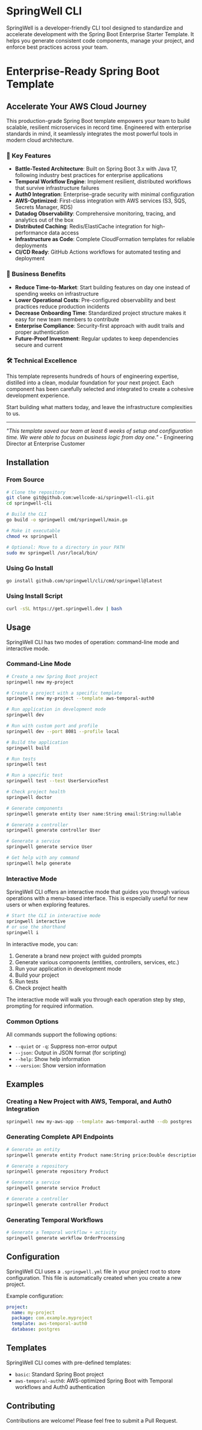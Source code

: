 # SpringWell CLI

SpringWell is a developer-friendly CLI tool designed to standardize and accelerate development with the Spring Boot Enterprise Starter Template. It helps you generate consistent code components, manage your project, and enforce best practices across your team.

# Enterprise-Ready Spring Boot Template

## Accelerate Your AWS Cloud Journey

This production-grade Spring Boot template empowers your team to build scalable, resilient microservices in record time. Engineered with enterprise standards in mind, it seamlessly integrates the most powerful tools in modern cloud architecture.

### 🚀 Key Features

- **Battle-Tested Architecture**: Built on Spring Boot 3.x with Java 17, following industry best practices for enterprise applications
- **Temporal Workflow Engine**: Implement resilient, distributed workflows that survive infrastructure failures
- **Auth0 Integration**: Enterprise-grade security with minimal configuration
- **AWS-Optimized**: First-class integration with AWS services (S3, SQS, Secrets Manager, RDS)
- **Datadog Observability**: Comprehensive monitoring, tracing, and analytics out of the box
- **Distributed Caching**: Redis/ElastiCache integration for high-performance data access
- **Infrastructure as Code**: Complete CloudFormation templates for reliable deployments
- **CI/CD Ready**: GitHub Actions workflows for automated testing and deployment

### 💼 Business Benefits

- **Reduce Time-to-Market**: Start building features on day one instead of spending weeks on infrastructure
- **Lower Operational Costs**: Pre-configured observability and best practices reduce production incidents
- **Decrease Onboarding Time**: Standardized project structure makes it easy for new team members to contribute
- **Enterprise Compliance**: Security-first approach with audit trails and proper authentication
- **Future-Proof Investment**: Regular updates to keep dependencies secure and current

### 🛠️ Technical Excellence

This template represents hundreds of hours of engineering expertise, distilled into a clean, modular foundation for your next project. Each component has been carefully selected and integrated to create a cohesive development experience.

Start building what matters today, and leave the infrastructure complexities to us.

---

*"This template saved our team at least 6 weeks of setup and configuration time. We were able to focus on business logic from day one."* - Engineering Director at Enterprise Customer

## Installation

### From Source
```bash
# Clone the repository
git clone git@github.com:wellcode-ai/springwell-cli.git
cd springwell-cli

# Build the CLI
go build -o springwell cmd/springwell/main.go

# Make it executable
chmod +x springwell

# Optional: Move to a directory in your PATH
sudo mv springwell /usr/local/bin/
```

### Using Go Install
```bash
go install github.com/springwell/cli/cmd/springwell@latest
```

### Using Install Script
```bash
curl -sSL https://get.springwell.dev | bash
```

## Usage

SpringWell CLI has two modes of operation: command-line mode and interactive mode.

### Command-Line Mode

```bash
# Create a new Spring Boot project
springwell new my-project

# Create a project with a specific template
springwell new my-project --template aws-temporal-auth0

# Run application in development mode
springwell dev

# Run with custom port and profile
springwell dev --port 8081 --profile local

# Build the application
springwell build

# Run tests
springwell test

# Run a specific test
springwell test --test UserServiceTest

# Check project health
springwell doctor

# Generate components
springwell generate entity User name:String email:String:nullable

# Generate a controller
springwell generate controller User

# Generate a service
springwell generate service User

# Get help with any command
springwell help generate
```

### Interactive Mode

SpringWell CLI offers an interactive mode that guides you through various operations with a menu-based interface. This is especially useful for new users or when exploring features.

```bash
# Start the CLI in interactive mode
springwell interactive
# or use the shorthand
springwell i
```

In interactive mode, you can:

1. Generate a brand new project with guided prompts
2. Generate various components (entities, controllers, services, etc.)
3. Run your application in development mode
4. Build your project
5. Run tests
6. Check project health

The interactive mode will walk you through each operation step by step, prompting for required information.

### Common Options

All commands support the following options:

- `--quiet` or `-q`: Suppress non-error output
- `--json`: Output in JSON format (for scripting)
- `--help`: Show help information
- `--version`: Show version information

## Examples

### Creating a New Project with AWS, Temporal, and Auth0 Integration

```bash
springwell new my-aws-app --template aws-temporal-auth0 --db postgres
```

### Generating Complete API Endpoints

```bash
# Generate an entity
springwell generate entity Product name:String price:Double description:String:nullable

# Generate a repository
springwell generate repository Product

# Generate a service
springwell generate service Product

# Generate a controller
springwell generate controller Product
```

### Generating Temporal Workflows

```bash
# Generate a Temporal workflow + activity
springwell generate workflow OrderProcessing
```

## Configuration

SpringWell CLI uses a `.springwell.yml` file in your project root to store configuration. This file is automatically created when you create a new project.

Example configuration:

```yaml
project:
  name: my-project
  package: com.example.myproject
  template: aws-temporal-auth0
  database: postgres
```

## Templates

SpringWell CLI comes with pre-defined templates:

- `basic`: Standard Spring Boot project
- `aws-temporal-auth0`: AWS-optimized Spring Boot with Temporal workflows and Auth0 authentication

## Contributing

Contributions are welcome! Please feel free to submit a Pull Request.

